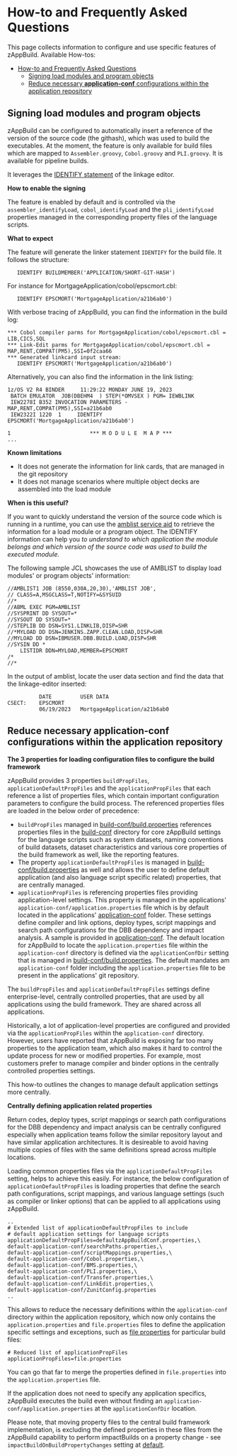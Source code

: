# How-to and Frequently Asked Questions

This page collects information to configure and use specific features of zAppBuild. Available How-tos:

- [How-to and Frequently Asked Questions](#how-to-and-frequently-asked-questions)
  - [Signing load modules and program objects](#signing-load-modules-and-program-objects)
  - [Reduce necessary **application-conf** configurations within the application repository](#reduce-necessary-application-conf-configurations-within-the-application-repository)


## Signing load modules and program objects

zAppBuild can be configured to automatically insert a reference of the version of the source code (the githash), which was used to build the executables. At the moment, the feature is only available for build files which are mapped to `Assembler.groovy`, `Cobol.groovy` and `PLI.groovy`. It is available for pipeline builds.

It leverages the [IDENTIFY statement](https://www.ibm.com/docs/en/zos/2.5.0?topic=reference-identify-statement) of the linkage editor.

**How to enable the signing**

The feature is enabled by default and is controlled via the `assembler_identifyLoad`, `cobol_identifyLoad` and the `pli_identifyLoad` properties managed in the corresponding property files of the language scripts.

**What to expect**

The feature will generate the linker statement `IDENTIFY` for the build file. It follows the structure:
```
   IDENTIFY BUILDMEMBER('APPLICATION/SHORT-GIT-HASH')
```

For instance for MortgageApplication/cobol/epscmort.cbl:
```
   IDENTIFY EPSCMORT('MortgageApplication/a21b6ab0')
```

With verbose tracing of zAppBuild, you can find the information in the build log:

```
*** Cobol compiler parms for MortgageApplication/cobol/epscmort.cbl = LIB,CICS,SQL
*** Link-Edit parms for MortgageApplication/cobol/epscmort.cbl = MAP,RENT,COMPAT(PM5),SSI=0f2caa66
*** Generated linkcard input stream: 
   IDENTIFY EPSCMORT('MortgageApplication/a21b6ab0')
```

Alternatively, you can also find the information in the link listing:
```
1z/OS V2 R4 BINDER     11:29:22 MONDAY JUNE 19, 2023
 BATCH EMULATOR  JOB(DBEHM4  ) STEP(*OMVSEX ) PGM= IEWBLINK
 IEW2278I B352 INVOCATION PARAMETERS - MAP,RENT,COMPAT(PM5),SSI=a21b6ab0
 IEW2322I 1220  1     IDENTIFY EPSCMORT('MortgageApplication/a21b6ab0')

1                         *** M O D U L E  M A P ***
...
```

**Known limitations**
* It does not generate the information for link cards, that are managed in the git repository
* It does not manage scenarios where multiple object decks are assembled into the load module


**When is this useful?**

If you want to quickly understand the version of the source code which is running in a runtime, you can use the [amblist service aid](https://www.ibm.com/docs/en/zos/2.5.0?topic=sets-amblist-service-aid) to retrieve the information for a load module or a program object. The IDENTIFY information can help you *to understand to which application the module belongs and which version of the source code was used to build the executed module.*

The following sample JCL showcases the use of AMBLIST to display load modules' or program objects' information:

```jcl
//AMBLIST1 JOB (8550,030A,20,30),'AMBLIST JOB', 
// CLASS=A,MSGCLASS=T,NOTIFY=&SYSUID
//*
//ABML EXEC PGM=AMBLIST
//SYSPRINT DD SYSOUT=*
//SYSOUT DD SYSOUT=*
//STEPLIB DD DSN=SYS1.LINKLIB,DISP=SHR
//*MYLOAD DD DSN=JENKINS.ZAPP.CLEAN.LOAD,DISP=SHR
//MYLOAD DD DSN=IBMUSER.DBB.BUILD.LOAD,DISP=SHR
//SYSIN DD *
    LISTIDR DDN=MYLOAD,MEMBER=EPSCMORT
/*
//*
```

In the output of amblist, locate the user data section and find the data that the linkage-editor inserted:

```
          DATE         USER DATA
CSECT:    EPSCMORT
          06/19/2023   MortgageApplication/a21b6ab0
```

## Reduce necessary **application-conf** configurations within the application repository

**The 3 properties for loading configuration files to configure the build framework**

zAppBuild provides 3 properties `buildPropFiles`, `applicationDefaultPropFiles` and the `applicationPropFiles` that each reference a list of properties files, which contain important configuration parameters to configure the build process. The referenced properties files are loaded in the below order of precedence: 

* `buildPropFiles` managed in [build-conf/build.properties](../build-conf/build.properties) references properties files in the [build-conf](../build-conf/) directory for core zAppBuild settings for the language scripts such as system datasets, naming conventions of build datasets, dataset characteristics and various core properties of the build framework as well, like the reporting features.
* The property `applicationDefaultPropFiles` is managed in [build-conf/build.properties](../build-conf/build.properties) as well and allows the user to define default application (and also language script specific related) properties, that are centrally managed. 
* `applicationPropFiles` is referencing properties files providing application-level settings. This property is managed in the applications' `application-conf/application.properties` file which is by default located in the applications' [application-conf](../samples/application-conf/) folder. These settings define compiler and link options, deploy types, script mappings and search path configurations for the DBB dependency and impact analysis. A sample is provided in [application-conf](../samples/application-conf/). The default location for zAppBuild to locate the `application.properties` file within the `application-conf` directory is defined via the `applicationConfDir` setting that is managed in [build-conf/build.properties](../build-conf/build.properties). The default mandates am `application-conf` folder including the `application.properties` file to be present in the applications' git repository.

The `buildPropFiles` and `applicationDefaultPropFiles` settings define enterprise-level, centrally controlled properties, that are used by all applications using the build framework. They are shared across all applications.

Historically, a lot of application-level properties are configured and provided via the `applicationPropFiles` within the `application-conf` directory. However, users have reported that zAppBuild is exposing far too many properties to the application team, which also makes it hard to control the update process for new or modified properties. For example, most customers prefer to manage compiler and binder options in the centrally controlled properties settings.

This how-to outlines the changes to manage default application settings more centrally. 

**Centrally defining application related properties** 

Return codes, deploy types, script mappings or search path configurations for the DBB dependency and impact analysis can be centrally configured especially when application teams follow the similar repository layout and have similar application architectures. It is desireable to avoid having multiple copies of files with the same definitions spread across multiple locations.

Loading common properties files via the `applicationDefaultPropFiles` setting, helps to achieve this easily. For instance, the below configuration of `applicationDefaultPropFiles` is loading properties that define the search path configurations, script mappings, and various language settings (such as compiler or linker options) that can be applied to all applications using zAppBuild.

```properties
..
# Extended list of applicationDefaultPropFiles to include
# default application settings for language scripts
applicationDefaultPropFiles=defaultzAppBuildConf.properties,\
default-application-conf/searchPaths.properties,\
default-application-conf/scriptMappings.properties,\
default-application-conf/Cobol.properties,\
default-application-conf/BMS.properties,\
default-application-conf/PLI.properties,\
default-application-conf/Transfer.properties,\
default-application-conf/LinkEdit.properties,\
default-application-conf/ZunitConfig.properties
..
```
This allows to reduce the necessary definitions within the `application-conf` directory within the application repository, which now only contains the `application.properties` and `file.properties` files to define the application specific settings and exceptions, such as [file properties](../docs/FilePropertyManagement.md#dbb-file-properties) for particular build files:

```properties
# Reduced list of applicationPropFiles
applicationPropFiles=file.properties
```
You can go that far to merge the properties defined in `file.properties` into the `application.properties` file.

If the application does not need to specify any application specifics, zAppBuild executes the build even without finding an `application-conf/application.properties` at the `applicationConfDir` location.

Please note, that moving property files to the central build framework implementation, is excluding the defined properties in these files from the zAppBuild capability to perform impactBuilds on a property change - see `impactBuildOnBuildPropertyChanges` setting at [default](../build-conf/defaultzAppBuildConf.properties).